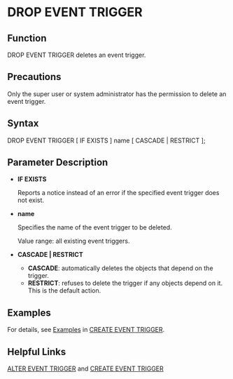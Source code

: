 # DROP EVENT TRIGGER<a name="EN-US_TOPIC_0289090035"></a>

## Function<a name="en-us_topic_0283137186_en-us_topic_0231227156_en-us_topic_0059777895_sed6f06f3d4d94bb10c387592f98bacdb"></a>

DROP EVENT TRIGGER deletes an event trigger.

## Precautions<a name="en-us_topic_0283137186_en-us_topic_0237122156_en-us_topic_0059777895_s115556a9029e407ca47ff01fea8de0cb"></a>

Only the super user or system administrator has the permission to delete an event trigger.

## Syntax<a name="en-us_topic_0283137186_en-us_topic_0237121256_en-us_topic_0059777895_sf4510c6bdb844b3b3de9831a1fed9107"></a>
DROP EVENT TRIGGER [ IF EXISTS ] name [ CASCADE | RESTRICT ];

## Parameter Description<a name="en-us_topic_0283731186_en-us_topic_0237151226_en-us_topic_0059777895_se717dd5fd464489bb3502495c62d3a9e"></a>

-   **IF EXISTS**

    Reports a notice instead of an error if the specified event trigger does not exist.

-   **name**

    Specifies the name of the event trigger to be deleted.

    Value range: all existing event triggers.

-   **CASCADE | RESTRICT**
    -   **CASCADE**: automatically deletes the objects that depend on the trigger.
    -   **RESTRICT**: refuses to delete the trigger if any objects depend on it. This is the default action.   

## Examples<a name="en-us_topic_0283137186_en-us_topic_0237122156_en-us_topic_0059777895_s7f55076bb56940b7920a431c0c344669"></a>

For details, see [Examples](create-event-trigger.md#en-us_topic_0283137014_en-us_topic_0237122081_en-us_topic_0059777895_s7f55076bb56940b7920a431c0c344669) in [CREATE EVENT TRIGGER](create-event-trigger.md).

## Helpful Links<a name="en-us_topic_0283137014_en-us_topic_0237212081_en-us_topic_0059777895_see210f0a4a346d4c8e1c34bd85b3ec05"></a>

[ALTER EVENT TRIGGER](alter-event-trigger.md) and [CREATE EVENT TRIGGER](create-event-trigger.md)
